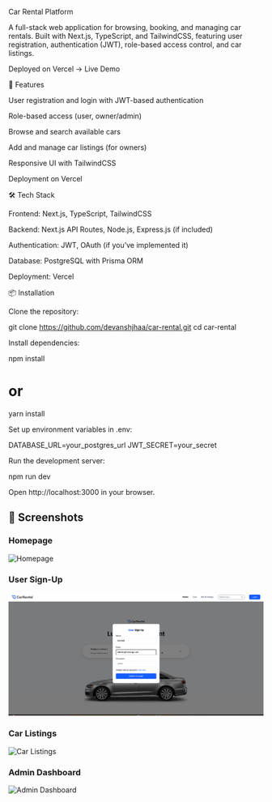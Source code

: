 Car Rental Platform

A full-stack web application for browsing, booking, and managing car rentals. Built with Next.js, TypeScript, and TailwindCSS, featuring user registration, authentication (JWT), role-based access control, and car listings.

Deployed on Vercel → Live Demo

🚀 Features

User registration and login with JWT-based authentication

Role-based access (user, owner/admin)

Browse and search available cars

Add and manage car listings (for owners)

Responsive UI with TailwindCSS

Deployment on Vercel

🛠 Tech Stack

Frontend: Next.js, TypeScript, TailwindCSS

Backend: Next.js API Routes, Node.js, Express.js (if included)

Authentication: JWT, OAuth (if you’ve implemented it)

Database: PostgreSQL with Prisma ORM

Deployment: Vercel

📦 Installation

Clone the repository:

git clone https://github.com/devanshjhaa/car-rental.git
cd car-rental


Install dependencies:

npm install
# or
yarn install


Set up environment variables in .env:

DATABASE_URL=your_postgres_url
JWT_SECRET=your_secret


Run the development server:

npm run dev


Open http://localhost:3000
 in your browser.
 ## 📸 Screenshots  

### Homepage  
![Homepage](./screenshots/homepage.png)  

### User Sign-Up  
![Sign-Up](./screenshots/signup.png)  

### Car Listings  
![Car Listings](./screenshots/car-listings.png)  

### Admin Dashboard  
![Admin Dashboard](./screenshots/admin-dashboard.png)  

